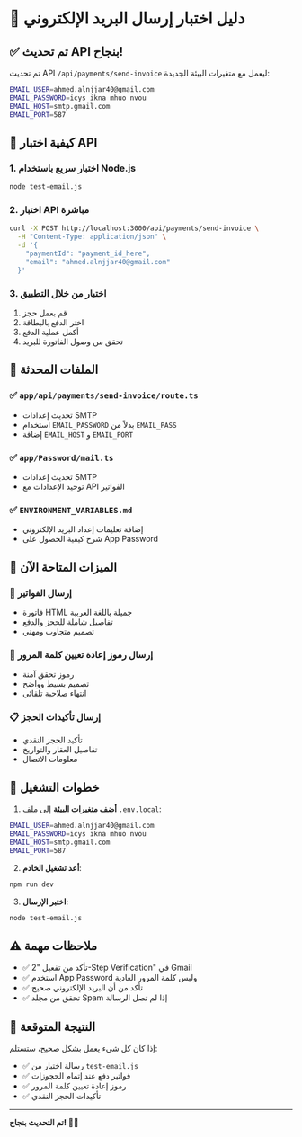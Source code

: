 # 📧 دليل اختبار إرسال البريد الإلكتروني

## ✅ تم تحديث API بنجاح!

تم تحديث API `/api/payments/send-invoice` ليعمل مع متغيرات البيئة الجديدة:

```bash
EMAIL_USER=ahmed.alnjjar40@gmail.com
EMAIL_PASSWORD=icys ikna mhuo nvou
EMAIL_HOST=smtp.gmail.com
EMAIL_PORT=587
```

## 🧪 كيفية اختبار API

### 1. اختبار سريع باستخدام Node.js
```bash
node test-email.js
```

### 2. اختبار API مباشرة
```bash
curl -X POST http://localhost:3000/api/payments/send-invoice \
  -H "Content-Type: application/json" \
  -d '{
    "paymentId": "payment_id_here",
    "email": "ahmed.alnjjar40@gmail.com"
  }'
```

### 3. اختبار من خلال التطبيق
1. قم بعمل حجز
2. اختر الدفع بالبطاقة
3. أكمل عملية الدفع
4. تحقق من وصول الفاتورة للبريد

## 🔧 الملفات المحدثة

### ✅ `app/api/payments/send-invoice/route.ts`
- تحديث إعدادات SMTP
- استخدام `EMAIL_PASSWORD` بدلاً من `EMAIL_PASS`
- إضافة `EMAIL_HOST` و `EMAIL_PORT`

### ✅ `app/Password/mail.ts`
- تحديث إعدادات SMTP
- توحيد الإعدادات مع API الفواتير

### ✅ `ENVIRONMENT_VARIABLES.md`
- إضافة تعليمات إعداد البريد الإلكتروني
- شرح كيفية الحصول على App Password

## 🎯 الميزات المتاحة الآن

### 📧 إرسال الفواتير
- فاتورة HTML جميلة باللغة العربية
- تفاصيل شاملة للحجز والدفع
- تصميم متجاوب ومهني

### 🔐 إرسال رموز إعادة تعيين كلمة المرور
- رموز تحقق آمنة
- تصميم بسيط وواضح
- انتهاء صلاحية تلقائي

### 📋 إرسال تأكيدات الحجز
- تأكيد الحجز النقدي
- تفاصيل العقار والتواريخ
- معلومات الاتصال

## 🚀 خطوات التشغيل

1. **أضف متغيرات البيئة** إلى ملف `.env.local`:
```bash
EMAIL_USER=ahmed.alnjjar40@gmail.com
EMAIL_PASSWORD=icys ikna mhuo nvou
EMAIL_HOST=smtp.gmail.com
EMAIL_PORT=587
```

2. **أعد تشغيل الخادم**:
```bash
npm run dev
```

3. **اختبر الإرسال**:
```bash
node test-email.js
```

## ⚠️ ملاحظات مهمة

- ✅ تأكد من تفعيل "2-Step Verification" في Gmail
- ✅ استخدم App Password وليس كلمة المرور العادية
- ✅ تأكد من أن البريد الإلكتروني صحيح
- ✅ تحقق من مجلد Spam إذا لم تصل الرسالة

## 🎉 النتيجة المتوقعة

إذا كان كل شيء يعمل بشكل صحيح، ستستلم:
- ✅ رسالة اختبار من `test-email.js`
- ✅ فواتير دفع عند إتمام الحجوزات
- ✅ رموز إعادة تعيين كلمة المرور
- ✅ تأكيدات الحجز النقدي

---

**تم التحديث بنجاح! 🚀✨**


